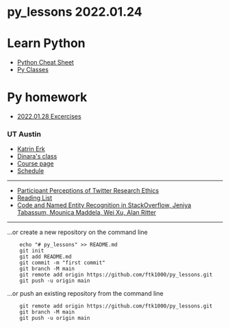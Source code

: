 # py_lessons 2022.01.24

# Learn Python
* [Python Cheat Sheet](https://perso.limsi.fr/pointal/_media/python:cours:mementopython3-english.pdf)
* [Py Classes](python_classes.md)


# Py homework
* [2022.01.28 Excercises](py_excercises.md) 

### UT Austin
* [Katrin Erk](https://www.katrinerk.com/home)
* [Dinara's class](https://www.katrinerk.com/courses/analyzing-linguistic-data-and-programming-for-linguists#h.10dt4bwiiefs)
* [Course page](https://www.katrinerk.com/courses/analyzing-linguistic-data-and-programming-for-linguists)
* [Schedule](https://www.katrinerk.com/courses/analyzing-linguistic-data-and-programming-for-linguists#h.i0l78w4pcjz0)

---
* [Participant Perceptions of Twitter Research Ethics](https://mail.google.com/mail/u/0/#inbox/WhctKKXPdgxQJPWpWvJbFlPDLZCpNCTjFZCSLcxqdxqkLRPfbNvWrzmjzZnZPBPZcgtnTbB?projector=1&messagePartId=0.1)
* [Reading List](https://www.cs.utexas.edu/~ml/nll/)
* [Code and Named Entity Recognition in StackOverflow, Jeniya Tabassum, Mounica Maddela, Wei Xu, Alan Ritter](https://arxiv.org/abs/2005.01634)


---


…or create a new repository on the command line

        echo "# py_lessons" >> README.md
        git init
        git add README.md
        git commit -m "first commit"
        git branch -M main
        git remote add origin https://github.com/ftk1000/py_lessons.git
        git push -u origin main
        
…or push an existing repository from the command line

        git remote add origin https://github.com/ftk1000/py_lessons.git
        git branch -M main
        git push -u origin main
